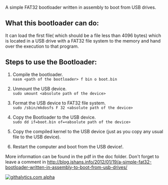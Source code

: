 A simple FAT32 bootloader written in assembly to boot from USB drives.

## What this bootloader can do:

It can load the first file( which should be a file less than 4096 bytes) which is located in a USB drive with a FAT32 file
system to the memory and hand over the execution to that program.

## Steps to use the Bootloader:

1. Compile the bootloader.<br>
        `nasm <path of the bootloader> ­f bin ­o boot.bin`
        
2. Unmount the USB device.<br>
        `sudo umount <absolute path of the device>`
        
3. Format the USB device to FAT32 file system.<br>
        `sudo /sbin/mkdosfs ­F 32 <absolute path of the device>`
        
4. Copy the Bootloader to the USB device.<br>
        `sudo dd if=boot.bin of=<absolute path of the device>`
        
5. Copy the compiled kernel to the USB device (just as you copy any usual file to the USB device).

6. Restart the computer and boot from the USB device!.

More information can be found in the pdf in the doc folder. Don't forget to leave a comment in http://blog.ishans.info/2012/01/19/a-simple-fat32-bootloader-written-in-assembly-to-boot-from-usb-drives/

[![githalytics.com alpha](https://cruel-carlota.pagodabox.com/c61d5574272fc7a7e348d2ad649a183e "githalytics.com")](http://githalytics.com/ishanthilina/USB-FAT32-Bootloader)

